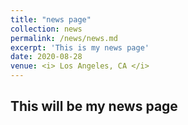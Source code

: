 ```yaml
---
title: "news page"
collection: news
permalink: /news/news.md
excerpt: 'This is my news page'
date: 2020-08-28
venue: <i> Los Angeles, CA </i>
---
```

## This will be my news page
